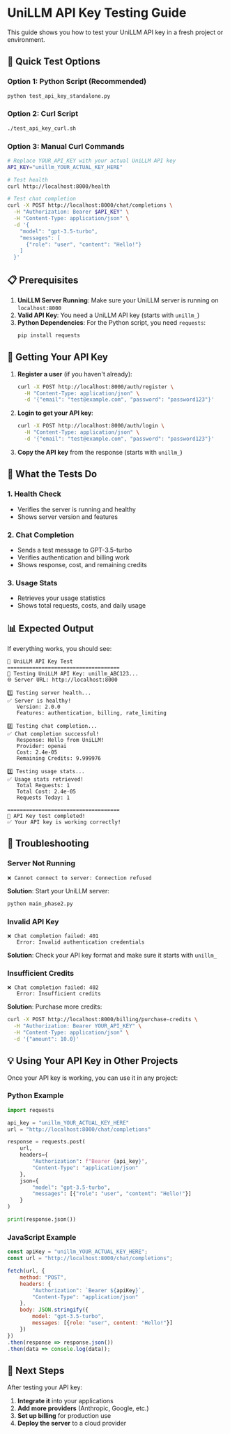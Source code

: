 # UniLLM API Key Testing Guide

This guide shows you how to test your UniLLM API key in a fresh project or environment.

## 🚀 Quick Test Options

### Option 1: Python Script (Recommended)
```bash
python test_api_key_standalone.py
```

### Option 2: Curl Script
```bash
./test_api_key_curl.sh
```

### Option 3: Manual Curl Commands
```bash
# Replace YOUR_API_KEY with your actual UniLLM API key
API_KEY="unillm_YOUR_ACTUAL_KEY_HERE"

# Test health
curl http://localhost:8000/health

# Test chat completion
curl -X POST http://localhost:8000/chat/completions \
  -H "Authorization: Bearer $API_KEY" \
  -H "Content-Type: application/json" \
  -d '{
    "model": "gpt-3.5-turbo",
    "messages": [
      {"role": "user", "content": "Hello!"}
    ]
  }'
```

## 📋 Prerequisites

1. **UniLLM Server Running**: Make sure your UniLLM server is running on `localhost:8000`
2. **Valid API Key**: You need a UniLLM API key (starts with `unillm_`)
3. **Python Dependencies**: For the Python script, you need `requests`:
   ```bash
   pip install requests
   ```

## 🔑 Getting Your API Key

1. **Register a user** (if you haven't already):
   ```bash
   curl -X POST http://localhost:8000/auth/register \
     -H "Content-Type: application/json" \
     -d '{"email": "test@example.com", "password": "password123"}'
   ```

2. **Login to get your API key**:
   ```bash
   curl -X POST http://localhost:8000/auth/login \
     -H "Content-Type: application/json" \
     -d '{"email": "test@example.com", "password": "password123"}'
   ```

3. **Copy the API key** from the response (starts with `unillm_`)

## 🧪 What the Tests Do

### 1. Health Check
- Verifies the server is running and healthy
- Shows server version and features

### 2. Chat Completion
- Sends a test message to GPT-3.5-turbo
- Verifies authentication and billing work
- Shows response, cost, and remaining credits

### 3. Usage Stats
- Retrieves your usage statistics
- Shows total requests, costs, and daily usage

## 📊 Expected Output

If everything works, you should see:
```
🚀 UniLLM API Key Test
====================================
🔑 Testing UniLLM API Key: unillm_ABC123...
🌐 Server URL: http://localhost:8000

1️⃣ Testing server health...
✅ Server is healthy!
   Version: 2.0.0
   Features: authentication, billing, rate_limiting

2️⃣ Testing chat completion...
✅ Chat completion successful!
   Response: Hello from UniLLM!
   Provider: openai
   Cost: 2.4e-05
   Remaining Credits: 9.999976

3️⃣ Testing usage stats...
✅ Usage stats retrieved!
   Total Requests: 1
   Total Cost: 2.4e-05
   Requests Today: 1

====================================
🎉 API Key test completed!
✅ Your API key is working correctly!
```

## 🔧 Troubleshooting

### Server Not Running
```
❌ Cannot connect to server: Connection refused
```
**Solution**: Start your UniLLM server:
```bash
python main_phase2.py
```

### Invalid API Key
```
❌ Chat completion failed: 401
   Error: Invalid authentication credentials
```
**Solution**: Check your API key format and make sure it starts with `unillm_`

### Insufficient Credits
```
❌ Chat completion failed: 402
   Error: Insufficient credits
```
**Solution**: Purchase more credits:
```bash
curl -X POST http://localhost:8000/billing/purchase-credits \
  -H "Authorization: Bearer YOUR_API_KEY" \
  -H "Content-Type: application/json" \
  -d '{"amount": 10.0}'
```

## 💡 Using Your API Key in Other Projects

Once your API key is working, you can use it in any project:

### Python Example
```python
import requests

api_key = "unillm_YOUR_ACTUAL_KEY_HERE"
url = "http://localhost:8000/chat/completions"

response = requests.post(
    url,
    headers={
        "Authorization": f"Bearer {api_key}",
        "Content-Type": "application/json"
    },
    json={
        "model": "gpt-3.5-turbo",
        "messages": [{"role": "user", "content": "Hello!"}]
    }
)

print(response.json())
```

### JavaScript Example
```javascript
const apiKey = "unillm_YOUR_ACTUAL_KEY_HERE";
const url = "http://localhost:8000/chat/completions";

fetch(url, {
    method: "POST",
    headers: {
        "Authorization": `Bearer ${apiKey}`,
        "Content-Type": "application/json"
    },
    body: JSON.stringify({
        model: "gpt-3.5-turbo",
        messages: [{role: "user", content: "Hello!"}]
    })
})
.then(response => response.json())
.then(data => console.log(data));
```

## 🎯 Next Steps

After testing your API key:
1. **Integrate it** into your applications
2. **Add more providers** (Anthropic, Google, etc.)
3. **Set up billing** for production use
4. **Deploy the server** to a cloud provider 